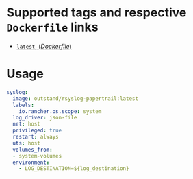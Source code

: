 # Supported tags and respective `Dockerfile` links

- [`latest`, (*Dockerfile*)](https://github.com/outstand/docker-rsyslog-papertrail/blob/master/Dockerfile)

# Usage

```yaml
syslog:
  image: outstand/rsyslog-papertrail:latest
  labels:
    io.rancher.os.scope: system
  log_driver: json-file
  net: host
  privileged: true
  restart: always
  uts: host
  volumes_from:
  - system-volumes
  environment:
    - LOG_DESTINATION=${log_destination}
```
